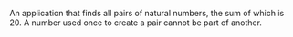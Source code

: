 An application that finds all pairs of natural numbers, the sum of which is 20. 
A number used once to create a pair cannot be part of another.
